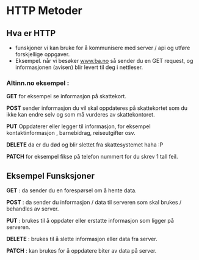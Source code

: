 # HTTP Metoder 


## Hva er HTTP

- funskjoner vi kan bruke for å kommunisere med server / api og utføre forskjellige oppgaver. 
- Eksempel. når vi besøker www.ba.no så sender du en GET request, og informasjonen (avisen) blir levert til deg i nettleser.

### Altinn.no eksempel : 

**GET**  for eksempel se informasjon på skattekort.

**POST**  sender informasjon du vil skal oppdateres på skattekortet som du ikke kan endre selv og som må vurderes av skattekontoret.

**PUT**  Oppdaterer eller legger til informasjon, for eksempel kontaktinformasjon , barnebidrag, reiseutgifter osv.

**DELETE**  da er du død og blir slettet fra skattesystemet haha :P

**PATCH**  for eksempel fikse på telefon nummert for du skrev 1 tall feil. 


## Eksempel Funsksjoner

**GET** : da sender du en forespørsel om å hente data. 

**POST** : da sender du informasjon / data til serveren som skal brukes / behandles av server. 

**PUT** : brukes til å oppdater eller erstatte informasjon som ligger på serveren.

**DELETE** : brukes til å slette informasjon eller data fra server.

**PATCH** : kan brukes for å oppdatere biter av data på server.


